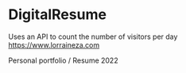# DigitalResume
Uses an API to count the number of visitors per day
https://www.lorraineza.com 

Personal portfolio / Resume 2022
